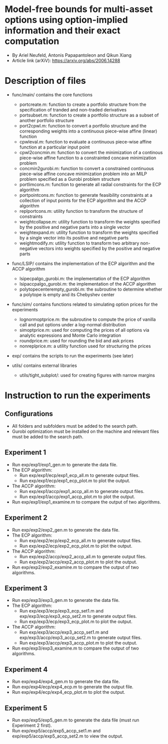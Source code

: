 # Model-free bounds for multi-asset options using option-implied information and their exact computation

+ By Ariel Neufeld, Antonis Papapantoleon and Qikun Xiang
+ Article link (arXiV): https://arxiv.org/abs/2006.14288

# Description of files

+ func/main/      contains the core functions  
    - portcreate.m:                    function to create a portfolio structure from the specification of tranded and non-traded derivatives  
    - portsubset.m:                    function to create a portfolio structure as a subset of another portfolio structure
    - port2cpwl.m:                     function to convert a portfolio structure and the corresponding weights into a continuous piece-wise affine (linear) function
    - cpwleval.m:                      function to evaluate a continuous piece-wise affine function at a particular input point
    - cpwl2concmin.m:                  function to convert the minimization of a continous piece-wise affine function to a constrainted concave minimization problem
    - concmin2gurobi.m:                function to convert a constrained continuous piece-wise affine concave minimization problem into an MILP problem specified as a Gurobi problem structure
    - portlimcons.m:                   function to generate all radial constraints for the ECP algorithm
    - portpointcons.m:                 function to generate feasibility constraints at a collection of input points for the ECP algorithm and the ACCP algorithm
    - replportcons.m:                  utility function to transform the structure of constraints
    - weightcollapse.m:                utility function to transform the weights specified by the positive and negative parts into a single vector
    - weightexpand.m:                  utility function to transform the weights specified by a single vector into its positive and negative parts
    - weightmodify.m:                  utility function to transform two arbitrary non-negative vectors into weights specified by the positive and negative parts

+ func/LSIP/      contains the implementation of the ECP algorithm and the ACCP algorithm
    - lsipecpalgo_gurobi.m:            the implementation of the ECP algorithm
    - lsipaccpalgo_gurobi.m:           the implementation of the ACCP algorithm
    - polytopecenterempty_gurobi.m:    the subroutine to determine whether a polytope is empty and its Chebyshev center

+ func/sim/       contains functions related to simulating option prices for the experiments
    - lognormoptprice.m:               the subroutine to compute the price of vanilla call and put options under a log-normal distribution
    - simoptprice.m:                   used for computing the prices of all options via analytic expressions and Monte Carlo integration
    - roundprice.m:                    used for rounding the bid and ask prices 
    - nonreplprice.m:                  a utility function used for structuring the prices

+ exp/            contains the scripts to run the experiments (see later)

+ utils/          contains external libraries
    - utils/tight_subplot/:             used for creating figures with narrow margins

# Instruction to run the experiments

## Configurations

+ All folders and subfolders must be added to the search path. 
+ Gurobi optimization must be installed on the machine and relevant files must be added to the search path. 


## Experiment 1

+ Run exp/exp1/exp1_gen.m to generate the data file.
+ The ECP algorithm:
    - Run exp/exp1/ecp/exp1_ecp_all.m to generate output files.
    - Run exp/exp1/ecp/exp1_ecp_plot.m to plot the output.
+ The ACCP algorithm:
    - Run exp/exp1/accp/exp1_accp_all.m to generate output files.
    - Run exp/exp1/accp/exp1_accp_plot.m to plot the output.
+ Run exp/exp1/exp1_examine.m to compare the output of two algorithms. 


## Experiment 2

+ Run exp/exp2/exp2_gen.m to generate the data file.
+ The ECP algorithm:
    - Run exp/exp2/ecp/exp2_ecp_all.m to generate output files.
    - Run exp/exp2/ecp/exp2_ecp_plot.m to plot the output.
+ The ACCP algorithm:
    - Run exp/exp2/accp/exp2_accp_all.m to generate output files.
    - Run exp/exp2/accp/exp2_accp_plot.m to plot the output.
+ Run exp/exp2/exp2_examine.m to compare the output of two algorithms. 


## Experiment 3

+ Run exp/exp3/exp3_gen.m to generate the data file.
+ The ECP algorithm:
    - Run exp/exp3/ecp/exp3_ecp_set1.m and exp/exp3/ecp/exp3_ecp_set2.m to generate output files.
    - Run exp/exp3/ecp/exp3_ecp_plot.m to plot the output.
+ The ACCP algorithm:
    - Run exp/exp3/accp/exp3_accp_set1.m and exp/exp3/accp/exp3_accp_set2.m to generate output files.
    - Run exp/exp3/accp/exp3_accp_plot.m to plot the output.
+ Run exp/exp3/exp3_examine.m to compare the output of two algorithms.


## Experiment 4

+ Run exp/exp4/exp4_gen.m to generate the data file.
+ Run exp/exp4/ecp/exp4_ecp.m to generate the output file.
+ Run exp/exp4/ecp/exp4_ecp_plot.m to plot the output.


## Experiment 5

+ Run exp/exp5/exp5_gen.m to generate the data file (must run Experiment 2 first).
+ Run exp/exp5/accp/exp5_accp_set1.m and exp/exp5/accp/exp5_accp_set2.m to view the output.
